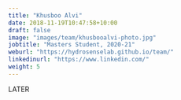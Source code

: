 ```yaml
---
title: "Khusboo Alvi"
date: 2018-11-19T10:47:58+10:00
draft: false
image: "images/team/khusbooalvi-photo.jpg"
jobtitle: "Masters Student, 2020-21"
weburl: "https://hydrosenselab.github.io/team/"
linkedinurl: "https://www.linkedin.com/"
weight: 5
---
```


LATER
